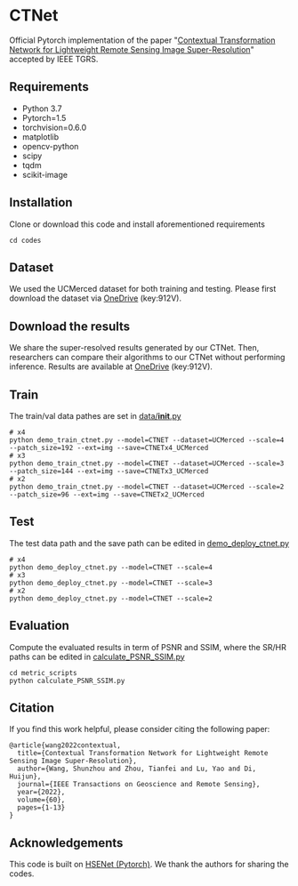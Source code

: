 # CTNet
Official Pytorch implementation of the paper "[Contextual Transformation Network for Lightweight Remote Sensing Image Super-Resolution](https://ieeexplore.ieee.org/document/9632567)"
accepted by IEEE TGRS.
## Requirements
- Python 3.7
- Pytorch=1.5
- torchvision=0.6.0 
- matplotlib
- opencv-python
- scipy
- tqdm
- scikit-image

## Installation
Clone or download this code and install aforementioned requirements 
```
cd codes
```

## Dataset
We used the UCMerced dataset for both training and testing. Please first download the dataset via [OneDrive](https://dhldhl-my.sharepoint.com/:f:/g/personal/kckclcto_yiciedu_com/Eko38C-i_RNJll5V43t2fVMB8EszYs6L1hmIu8Vfyy0eJA?e=cRiViv) (key:912V). 

## Download the results
We share the super-resolved results generated by our CTNet. Then, researchers can compare their algorithms to our CTNet without performing inference. Results are available at [OneDrive](https://dhldhl-my.sharepoint.com/:f:/g/personal/kckclcto_yiciedu_com/Eko38C-i_RNJll5V43t2fVMB8EszYs6L1hmIu8Vfyy0eJA?e=cRiViv) (key:912V).

## Train
The train/val data pathes are set in [data/__init__.py](codes/data/__init__.py) 
```
# x4
python demo_train_ctnet.py --model=CTNET --dataset=UCMerced --scale=4 --patch_size=192 --ext=img --save=CTNETx4_UCMerced
# x3
python demo_train_ctnet.py --model=CTNET --dataset=UCMerced --scale=3 --patch_size=144 --ext=img --save=CTNETx3_UCMerced
# x2
python demo_train_ctnet.py --model=CTNET --dataset=UCMerced --scale=2 --patch_size=96 --ext=img --save=CTNETx2_UCMerced
```

## Test 
The test data path and the save path can be edited in [demo_deploy_ctnet.py](codes/demo_deploy_ctnet.py)

```
# x4
python demo_deploy_ctnet.py --model=CTNET --scale=4
# x3
python demo_deploy_ctnet.py --model=CTNET --scale=3
# x2
python demo_deploy_ctnet.py --model=CTNET --scale=2
```

## Evaluation 
Compute the evaluated results in term of PSNR and SSIM, where the SR/HR paths can be edited in [calculate_PSNR_SSIM.py](codes/metric_scripts/calculate_PSNR_SSIM.py)

```
cd metric_scripts 
python calculate_PSNR_SSIM.py
```

## Citation 
If you find this work helpful, please consider citing the following paper:
``````
@article{wang2022contextual,
  title={Contextual Transformation Network for Lightweight Remote Sensing Image Super-Resolution},
  author={Wang, Shunzhou and Zhou, Tianfei and Lu, Yao and Di, Huijun},
  journal={IEEE Transactions on Geoscience and Remote Sensing},
  year={2022},
  volume={60},
  pages={1-13}
}
``````

## Acknowledgements 
This code is built on [HSENet (Pytorch)](https://github.com/Shaosifan/HSENet). We thank the authors for sharing the codes.  

